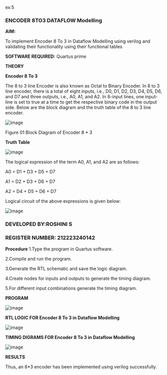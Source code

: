 ex:5

### ENCODER 8TO3 DATAFLOW Modelling

**AIM:**

To implement  Encoder 8 To 3 in Dataflow Modelling using verilog and validating their functionality using their functional tables

**SOFTWARE REQUIRED:** Quartus prime

**THEORY**

**Encoder 8 To 3**

The 8 to 3 line Encoder is also known as Octal to Binary Encoder. In 8 to 3 line encoder, there is a total of eight inputs, i.e., D0, D1, D2, D3, D4, D5, D6, and D7 and three outputs, i.e., A0, A1, and A2. In 8-input lines, one input-line is set to true at a time to get the respective binary code in the output side. Below are the block diagram and the truth table of the 8 to 3 line encoder.

![image](https://github.com/naavaneetha/ENCODER8TO3DATAFLOW/assets/154305477/0bc242c1-eb9e-4c47-afe5-30428470efc3)

Figure 01  Block Diagram of Encoder 8 * 3

**Truth Table**

![image](https://github.com/naavaneetha/ENCODER8TO3DATAFLOW/assets/154305477/35496b14-ae6e-4cd1-9abd-d6736b576575)

The logical expression of the term A0, A1, and A2 are as follows:

A0 = D1 + D3 + D5 + D7

A1 = D2 + D3 + D6 + D7

A2 = D4 + D5 + D6 + D7

Logical circuit of the above expressions is given below:

![image](https://github.com/naavaneetha/ENCODER8TO3DATAFLOW/assets/154305477/95acaee6-c873-4c75-89eb-ef09fb158053)

### DEVELOPED BY:ROSHINI S
### REGISTER NUMBER: 212223240142


**Procedure**
1.Type the program in Quartus software.  

2.Compile and run the program.  

3.Generate the RTL schematic and save the logic diagram.  

4.Create nodes for inputs and outputs to generate the timing diagram.  

5.For different input combinations generate the timing diagram.  



**PROGRAM**

![image](https://github.com/Roshini2201/ENCODER8TO3DATAFLOW/assets/154105318/1661a684-aa83-42de-bdee-ddc7b032060e)


**RTL LOGIC FOR Encoder 8 To 3 in Dataflow Modelling**

![image](https://github.com/Roshini2201/ENCODER8TO3DATAFLOW/assets/154105318/f9a6b527-b9bb-4f7b-8cff-30938ffbbf91)


**TIMING DIGRAMS FOR Encoder 8 To 3 in Dataflow Modelling**

![image](https://github.com/Roshini2201/ENCODER8TO3DATAFLOW/assets/154105318/92b067e5-5af2-4043-adf0-39f757c03d05)


**RESULTS**

Thus, an 8*3 encoder has been implemented using verilog successfully.




